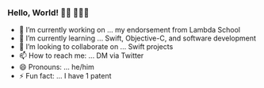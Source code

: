 ### Hello, World! 👋🏻 👨🏻‍💻

<!--
**gerrior/gerrior** is a ✨ _special_ ✨ repository because its `README.md` (this file) appears on your GitHub profile.
- 🤔 I’m looking for help with ... 
- 💬 Ask me about ...
- 📫 How to reach me: ...
-->

- 🔭 I’m currently working on ... my endorsement from Lambda School
- 🌱 I’m currently learning ... Swift, Objective-C, and software development
- 👯 I’m looking to collaborate on ... Swift projects
- 📫 How to reach me: ... DM via Twitter
- 😄 Pronouns: ... he/him
- ⚡ Fun fact: ... I have 1 patent
